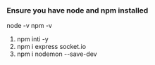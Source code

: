 ### Ensure you have node and npm installed
node -v
npm -v
1. npm inti -y
2. npm i express socket.io
3. npm i nodemon --save-dev

